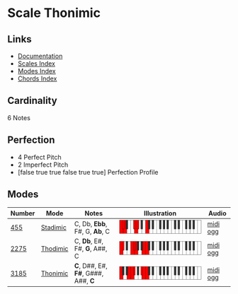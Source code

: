 # Scale Thonimic

## Links

- [Documentation](index.md)
- [Scales Index](Scales.md)
- [Modes Index](Modes.md)
- [Chords Index](Chords.md)

## Cardinality

6 Notes

## Perfection

- 4 Perfect Pitch
- 2 Imperfect Pitch
- [false true true false true true] Perfection Profile

## Modes

| Number | Mode | Notes | Illustration | Audio |
|--------|------|-------|--------------|-------|
| [455](https://ianring.com/musictheory/scales/455) | [Stadimic](ModeStadimic.md) | C, Db, **Ebb**, F#, G, **Ab**, C | ![CNaturalStadimic](ModeCNaturalStadimic.png) | [midi](ModeCNaturalStadimic.mid) [ogg](ModeCNaturalStadimic.ogg) | 
| [2275](https://ianring.com/musictheory/scales/2275) | [Thodimic](ModeThodimic.md) | C, **Db**, E#, F#, **G**, A##, C | ![CNaturalThodimic](ModeCNaturalThodimic.png) | [midi](ModeCNaturalThodimic.mid) [ogg](ModeCNaturalThodimic.ogg) | 
| [3185](https://ianring.com/musictheory/scales/3185) | [Thonimic](ModeThonimic.md) | **C**, D##, E#, **F#**, G###, A##, **C** | ![CNaturalThonimic](ModeCNaturalThonimic.png) | [midi](ModeCNaturalThonimic.mid) [ogg](ModeCNaturalThonimic.ogg) | 
